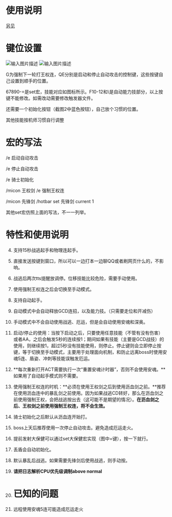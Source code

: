 
# 使用说明
[另见](https://shimo.im/docs/3THq6wjXghWWRWv9)
# 键位设置
![输入图片描述](https://uploader.shimo.im/f/PJynZBIODrzJJqcL.png!thumbnail)
![输入图片描述](https://uploader.shimo.im/f/DC6MdYNR2QnKDhOj.png!thumbnail)

G为强制下一轮打王权连，QE分别是启动和停止自动攻击的控制键，这些按键自己设置到顺手的位置。

67890-=是set宏，技能对应如图标所示。F10-12和\是自动能力技部分，以上按键不能修改。如需改动需要修改触发器文件。

还需要一个初始化按钮（截图2中蓝色按钮），自己放个习惯的位置。

其他技能按机师习惯自行调整

# 宏的写法
    

/e 启动自动攻击

/e 停止自动攻击

/e 骑士初始化

/micon 王权剑
/e 强制王权连

/micon 先锋剑
/hotbar set 先锋剑 current 1

其他set宏仿照上面的写法，不一一列举。

# 特性和使用说明
    
4.  支持15秒战逃起手和物理连起手。
5.  直接发送按键到窗口，所以可以一边打本一边聊QQ或者刷网页什么的，不影响。
6.  战逃后两次tts提醒放调停。位移技能比较危险，需要手动使用。
7.  使用强制王权连之后会切换至手动模式。
8.  支持自动起手。
9.  自动模式中会自动释放GCD连招，以及能力技。（只需要走位和开减伤）
10.  手动模式中不会自动使用战逃、厄运，但是会自动使用安魂和深奥。
11.  启动/停止的使用：当按下启动之后，只要使用任意技能（不管有没有伤害）或者AA，之后会触发5秒的连续按1；期间如果有技能（主要是GCD战技）的使用，则继续按1，超过5秒没有技能使用，则停止。停止键则会立即停止按键，等于切换至手动模式，主要用于处理面向机制，和防止远离boss时使用安魂5连、盾姿、冲刺等技能误触发厄运。
12.  **每次重新打开ACT需要执行一次“重置安魂计时器”，否则不会使用安魂。**如果用了自动起手模式则不需要。
13.  使用强制王权连的时机：**必须在使用王权剑之后到使用沥血剑之前。**推荐在使用沥血连中的暴乱剑之前使用。因为如果战逃CD转好，那么在沥血剑之前使用强制王权，会把战逃按出去（这可能不是期望的情况）。**在沥血剑之后、王权剑之前使用强制王权连，将不会生效。**
14.  骑士初始化之后默认从沥血连开始打。
15.  boss上天后推荐使用一次停止自动攻击。避免造成厄运走火。
16.  提前发射大保健可以通过set大保健宏实现（图中=键），按一下就行。
17.  丢盾会自动初始化。
18.  默认暴乱后战逃。如果需要先锋剑后使用战逃，则手动按。
19.  **请把日志解析CPU优先级调制above normal**

4.  # 已知的问题
    
5.  远程使用安魂5连可能造成厄运走火

